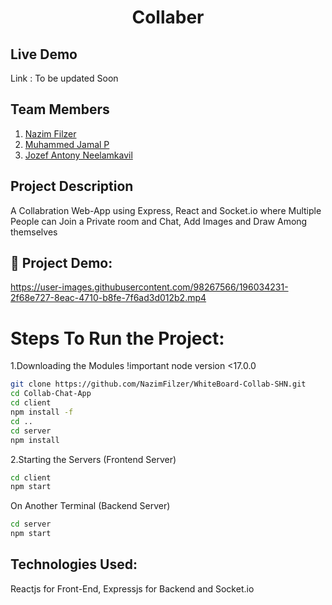 # **<div align="center">Collaber</div>**  

## Live Demo

Link : To be updated Soon

## Team Members

1. [Nazim Filzer](https://github.com/NazimFilzer/)
1. [Muhammed Jamal P](https://github.com/jamaljm/)
1. [Jozef Antony Neelamkavil ](https://github.com/jzf21/)

## Project Description
A Collabration Web-App using Express, React and Socket.io where Multiple People can Join a Private room and Chat, Add Images and Draw Among themselves

## 🔧 Project Demo:

https://user-images.githubusercontent.com/98267566/196034231-2f68e727-8eac-4710-b8fe-7f6ad3d012b2.mp4

# Steps To Run the Project:

1.Downloading the Modules
!important node version <17.0.0
```bash
git clone https://github.com/NazimFilzer/WhiteBoard-Collab-SHN.git
cd Collab-Chat-App
cd client
npm install -f
cd ..
cd server
npm install
```
2.Starting the Servers (Frontend Server)
```bash
cd client
npm start
```
On Another Terminal (Backend Server)
```bash
cd server
npm start
```

## Technologies Used:

Reactjs for Front-End, Expressjs for Backend and Socket.io



